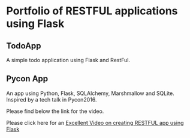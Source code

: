 # Portfolio of RESTFUL applications using Flask

## TodoApp

A simple todo application using Flask and RestFul.

## Pycon App

An app using Python, Flask, SQLAlchemy, Marshmallow and SQLite. Inspired by a tech talk in Pycon2016.

Please find below the link for the video.

Please click here for an [Excellent Video on creating RESTFUL app using Flask](https://www.youtube.com/watch?v=6RdZNiyISVU)
